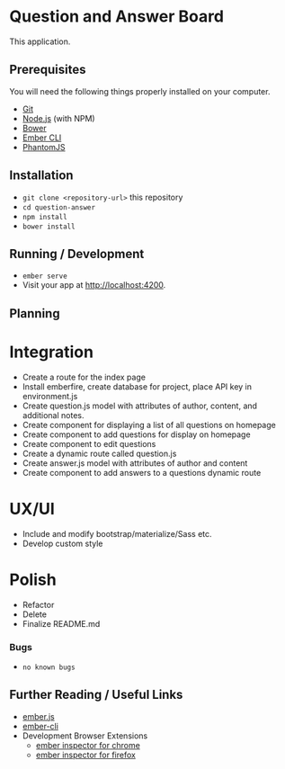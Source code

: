 # Question and Answer Board

This application.

## Prerequisites

You will need the following things properly installed on your computer.

* [Git](https://git-scm.com/)
* [Node.js](https://nodejs.org/) (with NPM)
* [Bower](https://bower.io/)
* [Ember CLI](https://ember-cli.com/)
* [PhantomJS](http://phantomjs.org/)

## Installation

* `git clone <repository-url>` this repository
* `cd question-answer`
* `npm install`
* `bower install`

## Running / Development

* `ember serve`
* Visit your app at [http://localhost:4200](http://localhost:4200).

## Planning

# Integration
  * Create a route for the index page
  * Install emberfire, create database for project, place API key in environment.js
  * Create question.js model with attributes of author, content, and additional notes.
  * Create component for displaying a list of all questions on homepage
  * Create component to add questions for display on homepage
  * Create component to edit questions
  * Create a dynamic route called question.js
  * Create answer.js model with attributes of author and content
  * Create component to add answers to a questions dynamic route

# UX/UI
  * Include and modify bootstrap/materialize/Sass etc.
  * Develop custom style

# Polish
  * Refactor
  * Delete
  * Finalize README.md

### Bugs

* `no known bugs`

## Further Reading / Useful Links

* [ember.js](http://emberjs.com/)
* [ember-cli](https://ember-cli.com/)
* Development Browser Extensions
  * [ember inspector for chrome](https://chrome.google.com/webstore/detail/ember-inspector/bmdblncegkenkacieihfhpjfppoconhi)
  * [ember inspector for firefox](https://addons.mozilla.org/en-US/firefox/addon/ember-inspector/)
